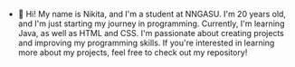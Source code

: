 - 👋 Hi! My name is Nikita, and I'm a student at NNGASU. I'm 20 years old, and I'm just starting my journey in programming. Currently, I'm learning Java, as well as HTML and CSS. I'm passionate about creating projects and improving my programming skills. If you're interested in learning more about my projects, feel free to check out my repository!



<!---
SDNikita/SDNikita is a ✨ special ✨ repository because its `README.md` (this file) appears on your GitHub profile.
You can click the Preview link to take a look at your changes.
--->
